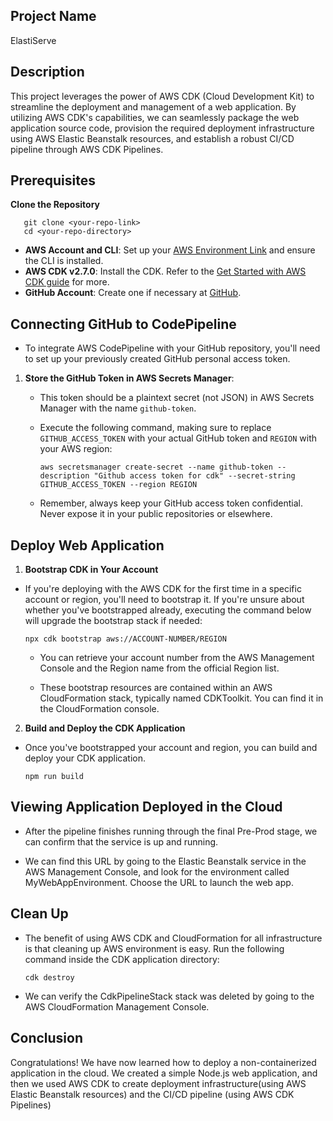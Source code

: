 ## Project Name
ElastiServe

## Description

This project leverages the power of AWS CDK (Cloud Development Kit) to streamline the deployment and management of a web application. By utilizing AWS CDK's capabilities, we can seamlessly package the web application source code, provision the required deployment infrastructure using AWS Elastic Beanstalk resources, and establish a robust CI/CD pipeline through AWS CDK Pipelines.

## Prerequisites

**Clone the Repository**
  
       git clone <your-repo-link>
       cd <your-repo-directory>

- **AWS Account and CLI**: Set up your [AWS Environment Link](https://aws.amazon.com/getting-started/guides/setup-environment/?sc_channel=el&sc_campaign=devopswave&sc_content=cicdcdkebaws&sc_geo=mult&sc_country=mult&sc_outcome=acq) and ensure the CLI is installed.
- **AWS CDK v2.7.0**: Install the CDK. Refer to the [Get Started with AWS CDK guide](https://aws.amazon.com/getting-started/guides/setup-cdk/?sc_channel=el&sc_campaign=devopswave&sc_content=cicdcdkebaws&sc_geo=mult&sc_country=mult&sc_outcome=acq) for more.
- **GitHub Account**: Create one if necessary at [GitHub](https://github.com).

## Connecting GitHub to CodePipeline

- To integrate AWS CodePipeline with your GitHub repository, you'll need to set up your previously created GitHub personal access token.

1. **Store the GitHub Token in AWS Secrets Manager**:

   - This token should be a plaintext secret (not JSON) in AWS Secrets Manager with the name `github-token`.

   - Execute the following command, making sure to replace `GITHUB_ACCESS_TOKEN` with your actual GitHub token and `REGION` with your AWS region:
   
         aws secretsmanager create-secret --name github-token --description "Github access token for cdk" --secret-string GITHUB_ACCESS_TOKEN --region REGION
   
   - Remember, always keep your GitHub access token confidential. Never expose it in your public repositories or elsewhere.

## Deploy Web Application

1. **Bootstrap CDK in Your Account**

- If you're deploying with the AWS CDK for the first time in a specific account or region, you'll need to bootstrap it. If you're unsure about whether you've bootstrapped already, executing the command below will upgrade the bootstrap stack if needed:

      npx cdk bootstrap aws://ACCOUNT-NUMBER/REGION
   
   - You can retrieve your account number from the AWS Management Console and the Region name from the official Region list.
   
   - These bootstrap resources are contained within an AWS CloudFormation stack, typically named CDKToolkit. You can find it in the CloudFormation console.

2. **Build and Deploy the CDK Application**

- Once you've bootstrapped your account and region, you can build and deploy your CDK application.
   
      npm run build

## Viewing Application Deployed in the Cloud

   - After the pipeline finishes running through the final Pre-Prod stage, we can confirm that the service is up and running.
   
   - We can find this URL by going to the Elastic Beanstalk service in the AWS Management Console, and look for the environment called MyWebAppEnvironment. Choose the URL to launch the web app.

## Clean Up

   - The benefit of using AWS CDK and CloudFormation for all infrastructure is that cleaning up AWS environment is easy. Run the following command inside the CDK application directory:

         cdk destroy

- We can verify the CdkPipelineStack stack was deleted by going to the AWS CloudFormation Management Console.

## Conclusion

Congratulations! We have now learned how to deploy a non-containerized application in the cloud. We created a simple Node.js web application, and then we used AWS CDK to create deployment infrastructure(using AWS Elastic Beanstalk resources) and the CI/CD pipeline (using AWS CDK Pipelines)
